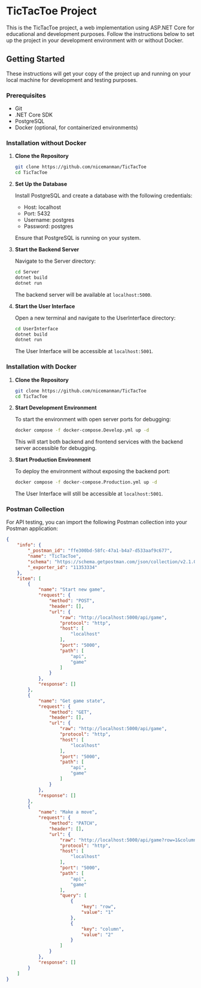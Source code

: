 # TicTacToe Project

This is the TicTacToe project, a web implementation using ASP.NET Core for educational and development purposes. Follow the instructions below to set up the project in your development environment with or without Docker.

## Getting Started

These instructions will get your copy of the project up and running on your local machine for development and testing purposes.

### Prerequisites

- Git
- .NET Core SDK
- PostgreSQL
- Docker (optional, for containerized environments)

### Installation without Docker

1. **Clone the Repository**

   ```bash
   git clone https://github.com/nicemanman/TicTacToe
   cd TicTacToe
   ```

2. **Set Up the Database**

   Install PostgreSQL and create a database with the following credentials:

   - Host: localhost
   - Port: 5432
   - Username: postgres
   - Password: postgres

   Ensure that PostgreSQL is running on your system.

3. **Start the Backend Server**

   Navigate to the Server directory:

   ```bash
   cd Server
   dotnet build
   dotnet run
   ```

   The backend server will be available at `localhost:5000`.

4. **Start the User Interface**

   Open a new terminal and navigate to the UserInterface directory:

   ```bash
   cd UserInterface
   dotnet build
   dotnet run
   ```

   The User Interface will be accessible at `localhost:5001`.

### Installation with Docker

1. **Clone the Repository**

   ```bash
   git clone https://github.com/nicemanman/TicTacToe
   cd TicTacToe
   ```
   
2. **Start Development Environment**

   To start the environment with open server ports for debugging:

   ```bash
   docker compose -f docker-compose.Develop.yml up -d
   ```

   This will start both backend and frontend services with the backend server accessible for debugging.

3. **Start Production Environment**

   To deploy the environment without exposing the backend port:

   ```bash
   docker compose -f docker-compose.Production.yml up -d
   ```

   The User Interface will still be accessible at `localhost:5001`.

### Postman Collection

For API testing, you can import the following Postman collection into your Postman application:

```json
{
	"info": {
		"_postman_id": "ffe300bd-58fc-47a1-b4a7-d533aaf9c677",
		"name": "TicTacToe",
		"schema": "https://schema.getpostman.com/json/collection/v2.1.0/collection.json",
		"_exporter_id": "11353334"
	},
	"item": [
		{
			"name": "Start new game",
			"request": {
				"method": "POST",
				"header": [],
				"url": {
					"raw": "http://localhost:5000/api/game",
					"protocol": "http",
					"host": [
						"localhost"
					],
					"port": "5000",
					"path": [
						"api",
						"game"
					]
				}
			},
			"response": []
		},
		{
			"name": "Get game state",
			"request": {
				"method": "GET",
				"header": [],
				"url": {
					"raw": "http://localhost:5000/api/game",
					"protocol": "http",
					"host": [
						"localhost"
					],
					"port": "5000",
					"path": [
						"api",
						"game"
					]
				}
			},
			"response": []
		},
		{
			"name": "Make a move",
			"request": {
				"method": "PATCH",
				"header": [],
				"url": {
					"raw": "http://localhost:5000/api/game?row=1&column=2",
					"protocol": "http",
					"host": [
						"localhost"
					],
					"port": "5000",
					"path": [
						"api",
						"game"
					],
					"query": [
						{
							"key": "row",
							"value": "1"
						},
						{
							"key": "column",
							"value": "2"
						}
					]
				}
			},
			"response": []
		}
	]
}
```
